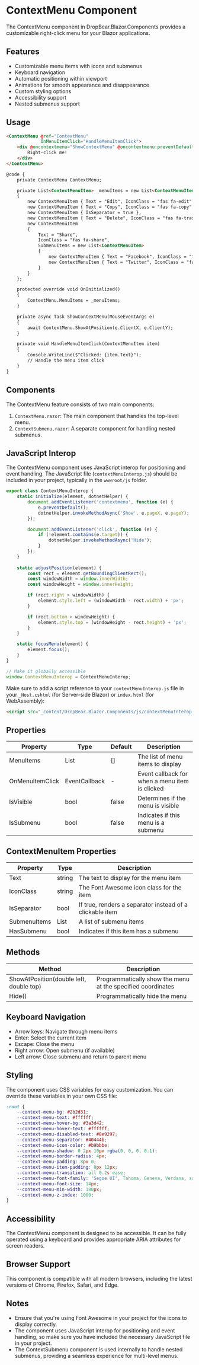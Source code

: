 ﻿# ContextMenu Component

The ContextMenu component in DropBear.Blazor.Components provides a customizable right-click menu for your Blazor
applications.

## Features

- Customizable menu items with icons and submenus
- Keyboard navigation
- Automatic positioning within viewport
- Animations for smooth appearance and disappearance
- Custom styling options
- Accessibility support
- Nested submenus support

## Usage

```html
<ContextMenu @ref="ContextMenu"
             OnMenuItemClick="HandleMenuItemClick">
    <div @oncontextmenu="ShowContextMenu" @oncontextmenu:preventDefault>
        Right-click me!
    </div>
</ContextMenu>

@code {
    private ContextMenu ContextMenu;

    private List<ContextMenuItem> _menuItems = new List<ContextMenuItem>
    {
        new ContextMenuItem { Text = "Edit", IconClass = "fas fa-edit" },
        new ContextMenuItem { Text = "Copy", IconClass = "fas fa-copy" },
        new ContextMenuItem { IsSeparator = true },
        new ContextMenuItem { Text = "Delete", IconClass = "fas fa-trash-alt" },
        new ContextMenuItem
        {
            Text = "Share",
            IconClass = "fas fa-share",
            SubmenuItems = new List<ContextMenuItem>
            {
                new ContextMenuItem { Text = "Facebook", IconClass = "fab fa-facebook" },
                new ContextMenuItem { Text = "Twitter", IconClass = "fab fa-twitter" }
            }
        }
    };

    protected override void OnInitialized()
    {
        ContextMenu.MenuItems = _menuItems;
    }

    private async Task ShowContextMenu(MouseEventArgs e)
    {
        await ContextMenu.ShowAtPosition(e.ClientX, e.ClientY);
    }

    private void HandleMenuItemClick(ContextMenuItem item)
    {
        Console.WriteLine($"Clicked: {item.Text}");
        // Handle the menu item click
    }
}
```

## Components

The ContextMenu feature consists of two main components:

1. `ContextMenu.razor`: The main component that handles the top-level menu.
2. `ContextSubmenu.razor`: A separate component for handling nested submenus.

## JavaScript Interop

The ContextMenu component uses JavaScript interop for positioning and event handling. The JavaScript
file (`contextMenuInterop.js`) should be included in your project, typically in the `wwwroot/js` folder.

```javascript
export class ContextMenuInterop {
    static initialize(element, dotnetHelper) {
        document.addEventListener('contextmenu', function (e) {
            e.preventDefault();
            dotnetHelper.invokeMethodAsync('Show', e.pageX, e.pageY);
        });

        document.addEventListener('click', function (e) {
            if (!element.contains(e.target)) {
                dotnetHelper.invokeMethodAsync('Hide');
            }
        });
    }
    
    static adjustPosition(element) {
        const rect = element.getBoundingClientRect();
        const windowWidth = window.innerWidth;
        const windowHeight = window.innerHeight;

        if (rect.right > windowWidth) {
            element.style.left = (windowWidth - rect.width) + 'px';
        }

        if (rect.bottom > windowHeight) {
            element.style.top = (windowHeight - rect.height) + 'px';
        }
    }

    static focusMenu(element) {
        element.focus();
    }
}

// Make it globally accessible
window.ContextMenuInterop = ContextMenuInterop;
```

Make sure to add a script reference to your `contextMenuInterop.js` file in your `_Host.cshtml` (for Server-side Blazor)
or `index.html` (for WebAssembly):

```html
<script src="_content/DropBear.Blazor.Components/js/contextMenuInterop.js"></script>
```

## Properties

| Property        | Type                           | Default | Description                                    |
|-----------------|--------------------------------|---------|------------------------------------------------|
| MenuItems       | List<ContextMenuItem>          | []      | The list of menu items to display              |
| OnMenuItemClick | EventCallback<ContextMenuItem> | -       | Event callback for when a menu item is clicked |
| IsVisible       | bool                           | false   | Determines if the menu is visible              |
| IsSubmenu       | bool                           | false   | Indicates if this menu is a submenu            |

## ContextMenuItem Properties

| Property     | Type                  | Description                                              |
|--------------|-----------------------|----------------------------------------------------------|
| Text         | string                | The text to display for the menu item                    |
| IconClass    | string                | The Font Awesome icon class for the item                 |
| IsSeparator  | bool                  | If true, renders a separator instead of a clickable item |
| SubmenuItems | List<ContextMenuItem> | A list of submenu items                                  |
| HasSubmenu   | bool                  | Indicates if this item has a submenu                     |

## Methods

| Method                                  | Description                                                 |
|-----------------------------------------|-------------------------------------------------------------|
| ShowAtPosition(double left, double top) | Programmatically show the menu at the specified coordinates |
| Hide()                                  | Programmatically hide the menu                              |

## Keyboard Navigation

- Arrow keys: Navigate through menu items
- Enter: Select the current item
- Escape: Close the menu
- Right arrow: Open submenu (if available)
- Left arrow: Close submenu and return to parent menu

## Styling

The component uses CSS variables for easy customization. You can override these variables in your own CSS file:

```css
:root {
    --context-menu-bg: #2b2d31;
    --context-menu-text: #ffffff;
    --context-menu-hover-bg: #3a3d42;
    --context-menu-hover-text: #ffffff;
    --context-menu-disabled-text: #8e9297;
    --context-menu-separator: #40444b;
    --context-menu-icon-color: #b9bbbe;
    --context-menu-shadow: 0 2px 10px rgba(0, 0, 0, 0.1);
    --context-menu-border-radius: 4px;
    --context-menu-padding: 8px 0;
    --context-menu-item-padding: 8px 12px;
    --context-menu-transition: all 0.2s ease;
    --context-menu-font-family: 'Segoe UI', Tahoma, Geneva, Verdana, sans-serif;
    --context-menu-font-size: 14px;
    --context-menu-min-width: 180px;
    --context-menu-z-index: 1000;
}
```

## Accessibility

The ContextMenu component is designed to be accessible. It can be fully operated using a keyboard and provides
appropriate ARIA attributes for screen readers.

## Browser Support

This component is compatible with all modern browsers, including the latest versions of Chrome, Firefox, Safari, and
Edge.

## Notes

- Ensure that you're using Font Awesome in your project for the icons to display correctly.
- The component uses JavaScript interop for positioning and event handling, so make sure you have included the necessary
  JavaScript file in your project.
- The ContextSubmenu component is used internally to handle nested submenus, providing a seamless experience for
  multi-level menus.

